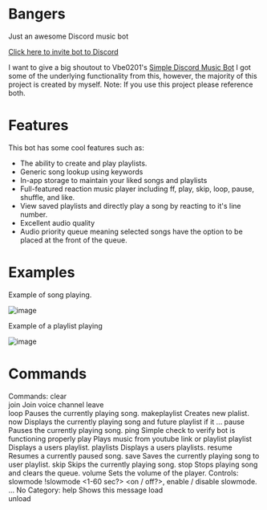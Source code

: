 # Bangers
 Just an awesome Discord music bot
 
 [Click here to invite bot to Discord](https://discord.com/api/oauth2/authorize?client_id=896582169600884797&permissions=8&scope=bot)
 
I want to give a big shoutout to Vbe0201's [Simple Discord Music Bot](https://gist.github.com/vbe0201/ade9b80f2d3b64643d854938d40a0a2d)
I got some of the underlying functionality from this, however, the majority of this project is created by myself. 
Note: If you use this project please reference both.

# Features
This bot has some cool features such as:
- The ability to create and play playlists. 
- Generic song lookup using keywords
- In-app storage to maintain your liked songs and playlists
- Full-featured reaction music player including ff, play, skip, loop, pause, shuffle, and like.
- View saved playlists and directly play a song by reacting to it's line number.
- Excellent audio quality
- Audio priority queue meaning selected songs have the option to be placed at the front of the queue.

# Examples
 Example of song playing.
 
![image](https://user-images.githubusercontent.com/38538913/138575337-433323bd-e163-4fe7-8cc2-f4c75e2d57c4.png)
 
 Example of a playlist playing
 
 ![image](https://user-images.githubusercontent.com/38538913/138575302-39c1658a-952e-4b80-b6e2-7dcc7330815b.png)

# Commands
Commands:
  clear        
  join         Join voice channel
  leave        
  loop         Pauses the currently playing song.
  makeplaylist Creates new plalist.
  now          Displays the currently playing song and future playlist if it ...
  pause        Pauses the currently playing song.
  ping         Simple check to verify bot is functioning properly
  play         Plays music from youtube link or playlist
  playlist     Displays a users playlist.
  playlists    Displays a users playlists.
  resume       Resumes a currently paused song.
  save         Saves the currently playing song to user playlist.
  skip         Skips the currently playing song.
  stop         Stops playing song and clears the queue.
  volume       Sets the volume of the player.
Controls:
  slowmode     !slowmode <1-60 sec?> <on / off?>, enable / disable slowmode. ...
​No Category:
  help         Shows this message
  load         
  unload       
